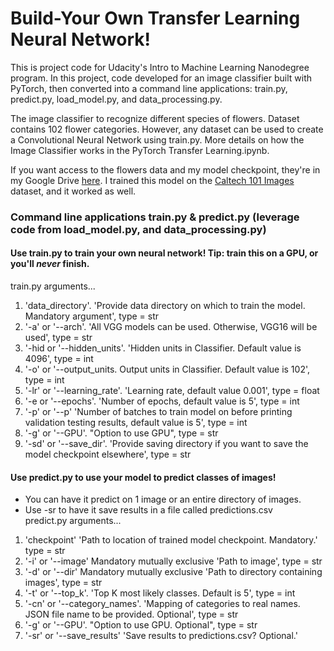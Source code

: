 # Build-Your Own Transfer Learning Neural Network!

This is project code for Udacity's Intro to Machine Learning Nanodegree program. In this project, code developed for an image classifier built with PyTorch, then converted into a command line applications: train.py, predict.py, load_model.py, and data_processing.py.

The image classifier to recognize different species of flowers. Dataset contains 102 flower categories. However, any dataset can be used to create a Convolutional Neural Network using train.py. More details on how the Image Classifier works in the PyTorch Transfer Learning.ipynb.

If you want access to the flowers data and my model checkpoint, they're in my Google Drive [here](https://drive.google.com/open?id=1weQumRkbqBua8cT2oau6Bg5Hjuz6kUPJ). I trained this model on the [Caltech 101 Images](http://www.vision.caltech.edu/Image_Datasets/Caltech101/) dataset, and it worked as well.

### Command line applications train.py & predict.py (leverage code from load_model.py, and data_processing.py)

#### Use train.py to train your own neural network! Tip: train this on a GPU, or you'll *never* finish.
train.py arguments...

1.  'data_directory'. 'Provide data directory on which to train the model. Mandatory argument', type = str
2.  '-a' or '--arch'. 'All VGG models can be used. Otherwise, VGG16 will be used', type = str
3.  '-hid or '--hidden_units'. 'Hidden units in Classifier. Default value is 4096', type = int
4.  '-o' or '--output_units. Output units in Classifier. Default value is 102', type = int
5.  '-lr' or '--learning_rate'. 'Learning rate, default value 0.001', type = float
6.  '-e or '--epochs'. 'Number of epochs, default value is 5', type = int
7.  '-p' or '--p' 'Number of batches to train model on before printing validation testing results, default value is 5', type = int
8. '-g' or '--GPU'. "Option to use GPU", type = str
9. '-sd' or '--save_dir'. 'Provide saving directory if you want to save the model checkpoint elsewhere', type = str

#### Use predict.py to use your model to predict classes of images! 
- You can have it predict on 1 image or an entire directory of images. 
- Use -sr to have it save results in a file called predictions.csv<br>
predict.py arguments...

1. 'checkpoint' 'Path to location of trained model checkpoint. Mandatory.' type = str
2. '-i' or '--image' Mandatory mutually exclusive 'Path to image', type = str
3. '-d' or '--dir' Mandatory mutually exclusive 'Path to directory containing images', type = str
3. '-t' or '--top_k'. 'Top K most likely classes. Default is 5', type = int
4. '-cn' or '--category_names'. 'Mapping of categories to real names. JSON file name to be provided. Optional', type = str
5. '-g' or '--GPU'. "Option to use GPU. Optional", type = str
6. '-sr' or '--save_results' 'Save results to predictions.csv? Optional.' 